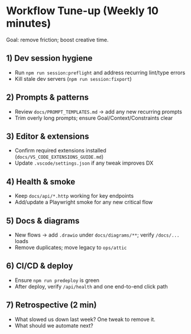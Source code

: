 # Workflow Tune-up (Weekly 10 minutes)

Goal: remove friction; boost creative time.

## 1) Dev session hygiene
- Run `npm run session:preflight` and address recurring lint/type errors
- Kill stale dev servers (`npm run session:fixport`)

## 2) Prompts & patterns
- Review `docs/PROMPT_TEMPLATES.md` → add any new recurring prompts
- Trim overly long prompts; ensure Goal/Context/Constraints clear

## 3) Editor & extensions
- Confirm required extensions installed (`docs/VS_CODE_EXTENSIONS_GUIDE.md`)
- Update `.vscode/settings.json` if any tweak improves DX

## 4) Health & smoke
- Keep `docs/api/*.http` working for key endpoints
- Add/update a Playwright smoke for any new critical flow

## 5) Docs & diagrams
- New flows → add `.drawio` under `docs/diagrams/**`; verify `/docs/...` loads
- Remove duplicates; move legacy to `ops/attic`

## 6) CI/CD & deploy
- Ensure `npm run predeploy` is green
- After deploy, verify `/api/health` and one end-to-end click path

## 7) Retrospective (2 min)
- What slowed us down last week? One tweak to remove it.
- What should we automate next?
